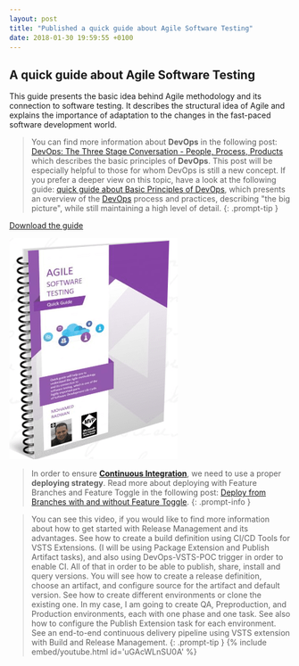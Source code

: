 ```yaml
---
layout: post
title: "Published a quick guide about Agile Software Testing"
date: 2018-01-30 19:59:55 +0100
---
```


## A quick guide about Agile Software Testing

This guide presents the basic idea behind Agile methodology and its connection to software testing. It describes the structural idea of Agile and explains the importance of adaptation to the changes in the fast-paced software development world.

>You can find more information about **DevOps** in the following post: [DevOps: The Three Stage Conversation - People, Process, Products](https://mohamedradwan-devops.github.io/posts/devops-the-three-stage-conversation-people-process-products/) which describes the basic principles of **DevOps**. This post will be especially helpful to those for whom DevOps is still a new concept. If you prefer a deeper view on this topic, have a look at the following guide: [quick guide about Basic Principles of DevOps](https://mohamedradwan-devops.github.io/posts/published-a-quick-guide-about-basic-principles-of-devops/), which presents an overview of the [DevOps](https://www.visualstudio.com/vs/devops/) process and practices, describing "the big picture", while still maintaining a high level of detail.
{: .prompt-tip }


[Download the guide](https://gallery.technet.microsoft.com/AGILE-SOFTWARE-TESTING-ecc828ec)

[![](/assets/img/2018/01/Agile-Software-Testing-Guide.png)](https://gallery.technet.microsoft.com/AGILE-SOFTWARE-TESTING-ecc828ec)

>In order to ensure [**Continuous Integration**](https://www.visualstudio.com/team-services/continuous-integration/), we need to use a proper **deploying strategy**. Read more about deploying with Feature Branches and Feature Toggle in the following post: [Deploy from Branches with and without Feature Toggle](https://mohamedradwan-devops.github.io/posts/promoting-your-application-deployment-to-different-environments-from-branches-with-and-without-feature-toggle/).
{: .prompt-info }

>You can see this video, if you would like to find more information about how to get started with Release Management and its advantages. See how to create a build definition using CI/CD Tools for VSTS Extensions. (I will be using Package Extension and Publish Artifact tasks), and also using DevOps-VSTS-POC trigger in order to enable CI. All of that in order to be able to publish, share, install and query versions. You will see how to create a release definition, choose an artifact, and configure source for the artifact and default version. See how to create different environments or clone the existing one. In my case, I am going to create QA, Preproduction, and Production environments, each with one phase and one task. See also how to configure the Publish Extension task for each environment. See an end-to-end continuous delivery pipeline using VSTS extension with Build and Release Management.
{: .prompt-tip }
{% include embed/youtube.html id='uGAcWLnSU0A' %}
